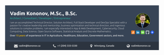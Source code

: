 [![Header](https://raw.githubusercontent.com/vkononov/vkononov/main/banner.png)](https://raw.githubusercontent.com/vkononov/vkononov/main/banner.png)